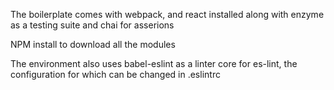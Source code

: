 The boilerplate comes with webpack, and react installed along with enzyme as a testing suite and chai for asserions

NPM install to download all the modules

The environment also uses babel-eslint as a linter core for es-lint, the configuration for which can be changed in .eslintrc
